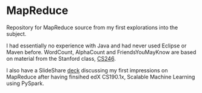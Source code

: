 # MapReduce

Repository for MapReduce source from my first explorations into the subject.

I had essentially no experience with Java and had never used Eclipse or Maven before.  WordCount, AlphaCount
and FriendsYouMayKnow are based on material from the Stanford class, [CS246](http://web.stanford.edu/class/cs246/index.html).

I also have a SlideShare [deck](http://www.slideshare.net/JosephDuimstraPhD/mapreduce-51395346) discussing my first impressions on MapReduce after having finsihed edX CS190.1x, Scalable Machine Learning using PySpark.